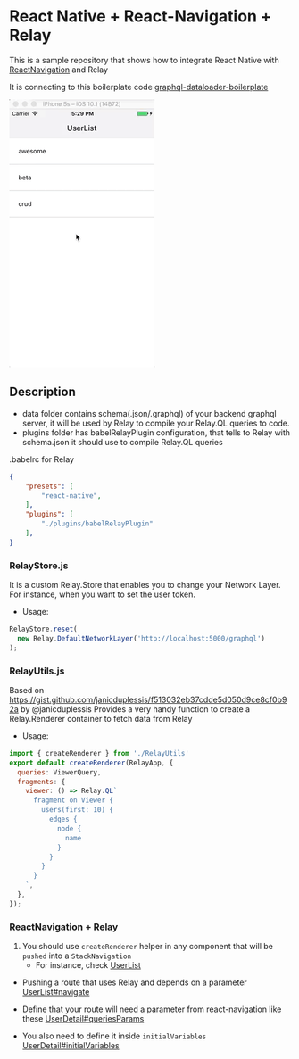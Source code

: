 # React Native + React-Navigation + Relay

This is a sample repository that shows how to integrate React Native with [ReactNavigation](https://github.com/react-community/react-navigation) and Relay

It is connecting to this boilerplate code [graphql-dataloader-boilerplate](https://github.com/entria/graphql-dataloader-boilerplate)

![alt tag](./demo/demo.gif)

## Description
- data folder contains schema(.json/.graphql) of your backend graphql server, it will be used by Relay to compile your Relay.QL queries to code.
- plugins folder has babelRelayPlugin configuration, that tells to Relay with schema.json it should use to compile Relay.QL queries

.babelrc for Relay
```json
{
    "presets": [
        "react-native",
    ],
    "plugins": [
        "./plugins/babelRelayPlugin"
    ],
}
```
### RelayStore.js
It is a custom Relay.Store that enables you to change your Network Layer. For instance, when you want to set the user token.

- Usage:
```js
RelayStore.reset(
  new Relay.DefaultNetworkLayer('http://localhost:5000/graphql')
);
```

### RelayUtils.js
Based on https://gist.github.com/janicduplessis/f513032eb37cdde5d050d9ce8cf0b92a by @janicduplessis
Provides a very handy function to create a Relay.Renderer container to fetch data from Relay

- Usage:
```jsx
import { createRenderer } from './RelayUtils'
export default createRenderer(RelayApp, {
  queries: ViewerQuery,
  fragments: {
    viewer: () => Relay.QL`
      fragment on Viewer {
        users(first: 10) {
          edges {
            node {
              name
            }
          }
        }
      }
    `,
  },
});
```

### ReactNavigation + Relay
1. You should use `createRenderer` helper in any component that will be `pushed` into a `StackNavigation`
   - For instance, check [UserList](./src/UserList.js)

- Pushing a route that uses Relay and depends on a parameter [UserList#navigate](./src/UserList.js#L81)

- Define that your route will need a parameter from react-navigation like these [UserDetail#queriesParams](./src/UserDetail.js#L32)
- You also need to define it inside `initialVariables` [UserDetail#initialVariables](./src/UserDetail.js#L35)



